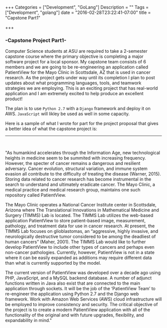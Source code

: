 +++
Categories = ["Development", "GoLang"]
Description = ""
Tags = ["Development", "golang"]
date = "2016-02-28T23:22:41-07:00"
title = "Capstone Part1"

+++

### -Capstone Project Part1-

Computer Science students at ASU are required to take a 2-semester capstone course where the primary objective is completing a major software project for a local sponsor. My capstone team consists of 6 members and we are going to be re-engineering an application called PatientView for the Mayo Clinic in Scottsdale, AZ that is used in cancer research. As the project gets under way until its completion I plan to post updates about what programming languages, tools, and teamwork strategies we are employing. This is an exciting project that has real-world application and I am extremely excited to help produce an excellent product!


The plan is to use `Python 2.7` with a `Django` framework and deploy it on AWS. `JavaScript` will likley be used as well in some capacity. 


Here is a sample of what I wrote for part for the project proposal that gives a better idea of what the capstone project is: 

<hr>
<br>

"As humankind accelerates through the Information Age, new technological heights in medicine seem to be summited with increasing frequency. However, the specter of cancer remains a dangerous and resilient adversary. Cancer evolution, structural variation, and immune system evasion all contribute to the difficulty of treating the disease (Warner, 2015). Storing data related to cancer research has become instrumental in the search to understand and ultimately eradicate cancer. The Mayo Clinic, a medical practice and medical research group, maintains one such repository called PatientView.

The Mayo Clinic operates a National Cancer Institute center in Scottsdale, Arizona where The Translational Innovations in Mathematical Medicine and Surgery (TIMMS) Lab is located. The TIMMS Lab utilizes the web-based application PatientView to store patient-based image, measurement, pathology, and treatment data for use in cancer research. At present, the TIMMS Lab focuses on glioblastomas, an “aggressive, highly invasive, and neurologically destructive tumor considered to be among the deadliest of human cancers” (Maher, 2001). The TIMMS Lab would like to further develop PatientView to include other types of cancers and perhaps even non-cancer pathologies. Currently, however, PatientView is not in a state where it can be easily expanded as additions may require different data than what is currently supported by the model.

The current version of PatientView was developed over a decade ago using PHP, JavaScript, and a MySQL backend database. A number of adjunct functions written in Java also exist that are connected to the main application through sockets. It will be the job of the ‘PatientView Team’ to re-engineer the application using Python 2.7 and the Django web framework. Work with Amazon Web Services (AWS) cloud infrastructure will be employed to improve consistency and security. The critical objective of the project is to create a modern PatientView application with all of the functionality of the original and with future upgrades, flexibility, and expandability in mind."